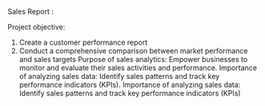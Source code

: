 Sales Report :

Project objective:
  1. Create a customer performance report
  2. Conduct a comprehensive comparison between market performance and sales targets
Purpose of sales analytics: Empower businesses to monitor and evaluate their sales activities and performance.
Importance of analyzing sales data: Identify sales patterns and track key performance indicators (KPIs).
Importance of analyzing sales data: Identify sales patterns and track key performance indicators (KPIs)
